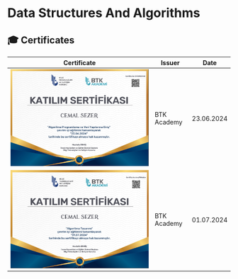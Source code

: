 # Data Structures And Algorithms


## 🎓 Certificates

| Certificate | Issuer | Date |
|--------------|---------|------|
| [![Intro DSA Certificate](./Certificates/cert-1.png)](./Certificates/cert-1.pdf) | BTK Academy | 23.06.2024 |
| [![Algorithm Design](./Certificates/cert-2.png)](./Certificates/cert-2.pdf) | BTK Academy | 01.07.2024 |

